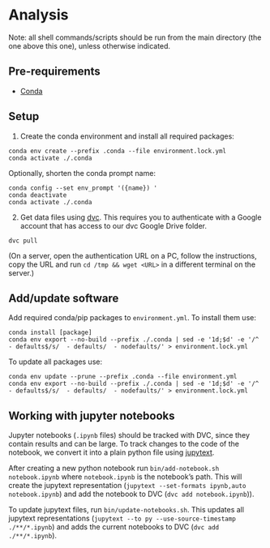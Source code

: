 # Analysis

Note: all shell commands/scripts should be run from the main directory (the one above this one), unless otherwise indicated.

## Pre-requirements

- [Conda](https://docs.anaconda.com/miniconda/miniconda-install/)

## Setup

<!-- 0. Fill in `config/.env.template` and save it as `.env` in the main directory -->

1. Create the conda environment and install all required packages:
```shell
conda env create --prefix .conda --file environment.lock.yml
conda activate ./.conda
```

Optionally, shorten the conda prompt name:
```shell
conda config --set env_prompt '({name}) '
conda deactivate
conda activate ./.conda
```

2. Get data files using [dvc](https://dvc.org/). This requires you to authenticate with a Google account that has access to our dvc Google Drive folder.
```shell
dvc pull
```

(On a server, open the authentication URL on a PC, follow the instructions, copy the URL and run `cd /tmp && wget <URL>` in a different terminal on the server.)

## Add/update software

Add required conda/pip packages to `environment.yml`. To install them use:
```shell
conda install [package]
conda env export --no-build --prefix ./.conda | sed -e '1d;$d' -e '/^  - defaults$/s/  - defaults/  - nodefaults/' > environment.lock.yml
```

To update all packages use:
```shell
conda env update --prune --prefix .conda --file environment.yml
conda env export --no-build --prefix ./.conda | sed -e '1d;$d' -e '/^  - defaults$/s/  - defaults/  - nodefaults/' > environment.lock.yml
```

## Working with jupyter notebooks

Jupyter notebooks (`.ipynb` files) should be tracked with DVC, since they contain results and can be large. To track changes to the code of the notebook, we convert it into a plain python file using [jupytext](https://jupytext.readthedocs.io/).

After creating a new python notebook run `bin/add-notebook.sh notebook.ipynb` where `notebook.ipynb` is the notebook’s path.
This will create the jupytext representation (`jupytext --set-formats ipynb,auto notebook.ipynb`) and add the notebook to DVC (`dvc add notebook.ipynb`)).

To update jupytext files, run `bin/update-notebooks.sh`.
This updates all jupytext representations (`jupytext --to py --use-source-timestamp ./**/*.ipynb`) and adds the current notebooks to DVC (`dvc add ./**/*.ipynb`).
